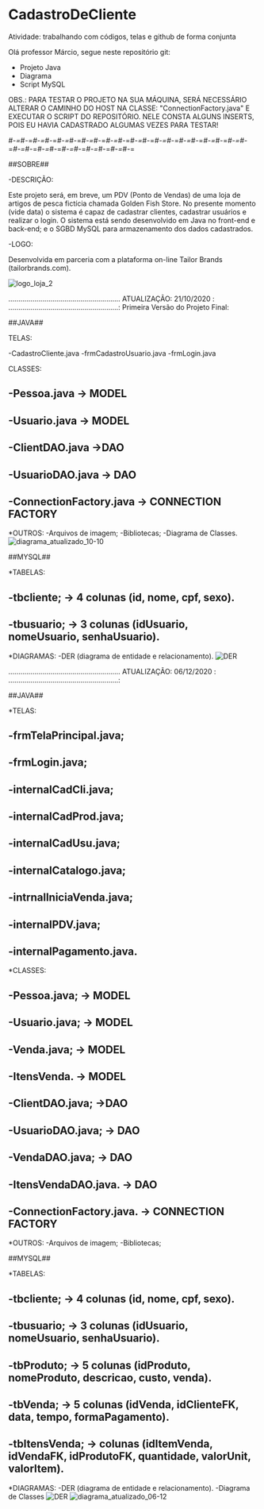 # CadastroDeCliente
Atividade: trabalhando com códigos, telas e github de forma conjunta

Olá professor Márcio, segue neste repositório git:

- Projeto Java
- Diagrama
- Script MySQL

OBS.: PARA TESTAR O PROJETO NA SUA MÁQUINA, SERÁ NECESSÁRIO ALTERAR 
O CAMINHO DO HOST NA CLASSE: "ConnectionFactory.java" E EXECUTAR O SCRIPT 
DO REPOSITÓRIO. NELE CONSTA ALGUNS INSERTS, POIS EU HAVIA CADASTRADO 
ALGUMAS VEZES PARA TESTAR!

*#-=*#-=*#-=*#-=*#-=*#-=*#-=*#-=*#-=*#-=*#-=*#-=*#-=*#-=*#-=*#-=*#-=*#-=*#-=*#-=*#-=*#-=*#-=*#-=*#-=*#-=*#-=*#-=*#-=*#-=

##SOBRE##	

-DESCRIÇÃO:

Este projeto será, em breve, um PDV (Ponto de Vendas) de uma loja de artigos
de pesca fictícia chamada Golden Fish Store. No presente momento (vide data) o
sistema é capaz de cadastrar clientes, cadastrar usuários e realizar o login. O sistema
está sendo desenvolvido em Java no front-end e back-end; e o SGBD MySQL para 
armazenamento dos dados cadastrados.

-LOGO:

 Desenvolvida em parceria com a plataforma on-line Tailor Brands (tailorbrands.com).

![logo_loja_2](https://user-images.githubusercontent.com/64413261/98609816-f68c6180-22cc-11eb-9bd4-48bee6e96f7f.PNG)

........................................................
ATUALIZAÇÃO: 21/10/2020  :
.......................................................:
Primeira Versão do Projeto Final:

##JAVA##

TELAS: 

-CadastroCliente.java
-frmCadastroUsuario.java
-frmLogin.java

CLASSES:

-Pessoa.java    -> MODEL
------
-Usuario.java   -> MODEL
-------------------------
-ClientDAO.java   ->DAO
------------------
-UsuarioDAO.java  -> DAO
-------------------------
-ConnectionFactory.java -> CONNECTION FACTORY
-------

*OUTROS:
				-Arquivos de imagem;
				-Bibliotecas;
				-Diagrama de Classes.				
				![diagrama_atualizado_10-10](https://user-images.githubusercontent.com/64413261/98609590-58989700-22cc-11eb-95b9-1d753814853f.PNG)

##MYSQL##

*TABELAS:

-tbcliente;  -> 4 colunas (id, nome, cpf, sexo).
-----------
-tbusuario; -> 3 colunas (idUsuario, nomeUsuario, senhaUsuario).
-------------

*DIAGRAMAS:
				-DER (diagrama de entidade e relacionamento).
				![DER](https://user-images.githubusercontent.com/64413261/98609522-30109d00-22cc-11eb-8b32-386791c1b30c.PNG)	
				
........................................................
ATUALIZAÇÃO: 06/12/2020  :
.......................................................:		

##JAVA##

*TELAS: 

-frmTelaPrincipal.java; 
-------
-frmLogin.java;
-----
-internalCadCli.java;
-------------------------
-internalCadProd.java;
-----------
-internalCadUsu.java;
------
-internalCatalogo.java;
-----------
-intrnalIniciaVenda.java;
---------
-internalPDV.java;
-------
-internalPagamento.java.
------

*CLASSES:

-Pessoa.java;           -> MODEL
---------
-Usuario.java;         -> MODEL
------
-Venda.java;           -> MODEL
--------
-ItensVenda.           -> MODEL
--------------------------
-ClientDAO.java;     ->DAO
------
-UsuarioDAO.java;    -> DAO
------------
-VendaDAO.java;      -> DAO
--------
-ItensVendaDAO.java. -> DAO
--------------------------
-ConnectionFactory.java. -> CONNECTION FACTORY
----------

*OUTROS:
				-Arquivos de imagem;
				-Bibliotecas;

##MYSQL##

*TABELAS:

-tbcliente;  -> 4 colunas (id, nome, cpf, sexo).
-------
-tbusuario; -> 3 colunas (idUsuario, nomeUsuario, senhaUsuario).
---------
-tbProduto; -> 5 colunas (idProduto, nomeProduto, descricao, custo, venda).
------
-tbVenda;  -> 5 colunas (idVenda, idClienteFK, data, tempo, formaPagamento).
-----
-tbItensVenda; -> colunas (idItemVenda, idVendaFK, idProdutoFK, quantidade, valorUnit, valorItem).
------
*DIAGRAMAS:
				-DER (diagrama de entidade e relacionamento).
				-Diagrama de Classes
				![DER](https://user-images.githubusercontent.com/64413261/98609522-30109d00-22cc-11eb-8b32-386791c1b30c.PNG)
				![diagrama_atualizado_06-12](https://embed.creately.com/HaZkRuoOyOV?type=svg)
